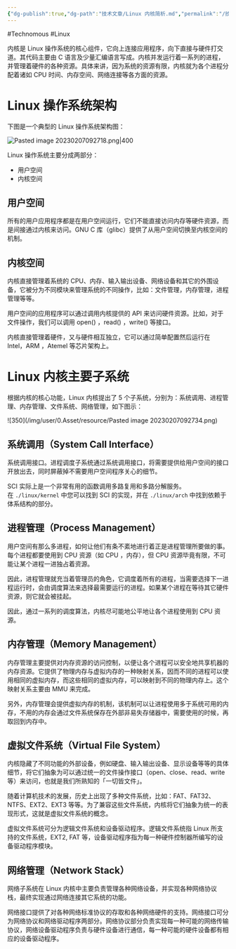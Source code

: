 ```yaml
---
{"dg-publish":true,"dg-path":"技术文章/Linux 内核简析.md","permalink":"/技术文章/Linux 内核简析/","dgPassFrontmatter":true,"created":"2023-02-07T09:26:41.000+08:00","updated":"2024-02-28T13:13:44.000+08:00"}
---
```


#Technomous #Linux

内核是 Linux 操作系统的核心组件，它向上连接应用程序，向下直接与硬件打交道。其代码主要由 C 语言及少量汇编语言写成。内核并发运行着一系列的进程，并管理着硬件的各种资源。具体来讲，因为系统的资源有限，内核就为各个进程分配着诸如 CPU 时间、内存空间、网络连接等各方面的资源。

# Linux 操作系统架构

下图是一个典型的 Linux 操作系统架构图：

![Pasted image 20230207092718.png|400](/img/user/0.Asset/resource/Pasted%20image%2020230207092718.png)

Linux 操作系统主要分成两部分：

-   用户空间
-   内核空间

## 用户空间

所有的用户应用程序都是在用户空间运行，它们不能直接访问内存等硬件资源，而是间接通过内核来访问。GNU C 库（glibc）提供了从用户空间切换至内核空间的机制。

## 内核空间

内核直接管理着系统的 CPU、内存、输入输出设备、网络设备和其它的外围设备，它被分为不同模块来管理系统的不同操作，比如：文件管理，内存管理，进程管理等等。

用户空间的应用程序可以通过调用内核提供的 API 来访问硬件资源。比如，对于文件操作，我们可以调用 open() ，read() ，write() 等接口。

内核直接管理着硬件，又与硬件相互独立，它可以通过简单配置然后运行在 Intel，ARM ，Atemel 等芯片架构上。

# Linux 内核主要子系统

根据内核的核心功能，Linux 内核提出了 5 个子系统，分别为：系统调用、进程管理、内存管理、文件系统、网络管理，如下图示：

![350](/img/user/0.Asset/resource/Pasted image 20230207092734.png)

## 系统调用（System Call Interface）

系统调用接口。进程调度子系统通过系统调用接口，将需要提供给用户空间的接口开放出去，同时屏蔽掉不需要用户空间程序关心的细节。

SCI 实际上是一个非常有用的函数调用多路复用和多路分解服务。在 `./linux/kernel` 中您可以找到 SCI 的实现，并在 `./linux/arch` 中找到依赖于体系结构的部分。

## 进程管理（Process Management）

用户空间有那么多进程，如何让他们有条不紊地进行着正是进程管理所要做的事。每个进程都要使用到 CPU 资源（如 CPU ，内存），但 CPU 资源毕竟有限，不可能让某个进程一进独占着资源。

因此，进程管理就充当着管理员的角色，它调度着所有的进程，当需要选择下一进程运行时，会由调度算法来选择最需要运行的进程。如果某个进程在等待其它硬件资源，则它就会被挂起。

因此，通过一系列的调度算法，内核尽可能地公平地让各个进程使用到 CPU 资源。

## 内存管理（Memory Management）

内存管理主要提供对内存资源的访问控制，以便让各个进程可以安全地共享机器的内存资源。它提供了物理内存与虚拟内存的一种映射关系，因而不同的进程可以使用相同的虚拟内存，而这些相同的虚拟内存，可以映射到不同的物理内存上。这个映射关系主要由 MMU 来完成。

另外，内存管理会提供虚拟内存的机制，该机制可以让进程使用多于系统可用的内存，不用的内存会通过文件系统保存在外部非易失存储器中，需要使用的时候，再取回到内存中。

## 虚拟文件系统（Virtual File System）

内核隐藏了不同功能的外部设备，例如硬盘、输入输出设备、显示设备等等的具体细节，将它们抽象为可以通过统一的文件操作接口（open、close、read、write 等）来访问，也就是我们所熟知的「一切皆文件」。

随着计算机技术的发展，历史上出现了多种文件系统，比如：FAT、FAT32、NTFS、EXT2、EXT3 等等。为了兼容这些文件系统，内核将它们抽象为统一的表现形式，这就是虚拟文件系统的概念。

虚拟文件系统可分为逻辑文件系统和设备驱动程序。逻辑文件系统指 Linux 所支持的文件系统，EXT2, FAT 等，设备驱动程序指为每一种硬件控制器所编写的设备驱动程序模块。

## 网络管理（Network Stack）

网络子系统在 Linux 内核中主要负责管理各种网络设备，并实现各种网络协议栈，最终实现通过网络连接其它系统的功能。

网络接口提供了对各种网络标准协议的存取和各种网络硬件的支持。网络接口可分为网络协议和网络驱动程序两部分。网络协议部分负责实现每一种可能的网络传输协议，网络设备驱动程序负责与硬件设备进行通信，每一种可能的硬件设备都有相应的设备驱动程序。